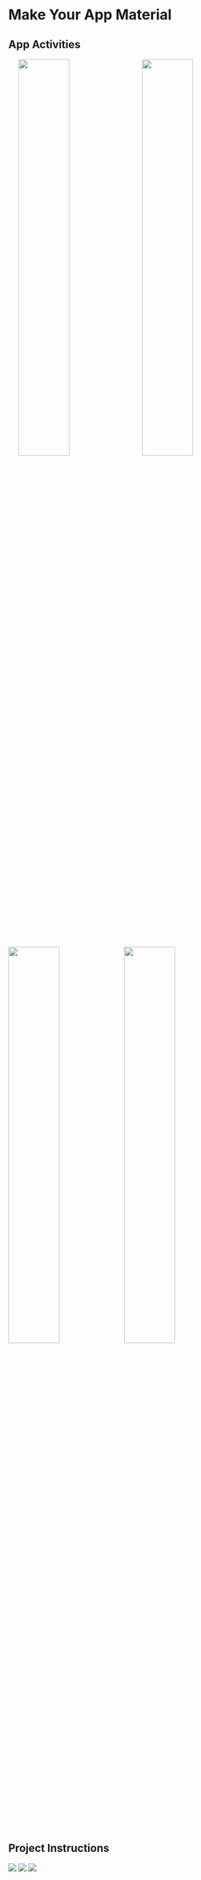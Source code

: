 # Make Your App Material

## App Activities

<img width="45%" hspace="20" src="https://user-images.githubusercontent.com/2250757/27266077-2fe6c856-5474-11e7-8ee8-9816613705ac.png" /><img width="45%" src="https://user-images.githubusercontent.com/2250757/27266080-2ff87902-5474-11e7-9968-5276ec1341ed.png" />

<img width="45%" src="https://user-images.githubusercontent.com/2250757/27266078-2fed834e-5474-11e7-985c-e4a1d0f414c6.png" /> <img width="45%" src="https://user-images.githubusercontent.com/2250757/27266079-2ff3ebd0-5474-11e7-869c-04b200744ca5.png" />

## Project Instructions

<img src="https://user-images.githubusercontent.com/2250757/27266009-65bc3f66-5473-11e7-85da-70cefc528105.png" />
<img src="https://user-images.githubusercontent.com/2250757/27266029-9bec5d1e-5473-11e7-9e4d-8ffc125bcbd2.png" />
<img src="https://user-images.githubusercontent.com/2250757/27266030-9f60ed0c-5473-11e7-9a6a-e5bf43aeb896.png" />
